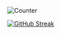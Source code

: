 ![Counter](https://komarev.com/ghpvc/?username=onion-milkshake&color=FAC151)

[![GitHub Streak](https://github-readme-streak-stats.herokuapp.com?user=100percentBAKA)](https://git.io/streak-stats)

 
